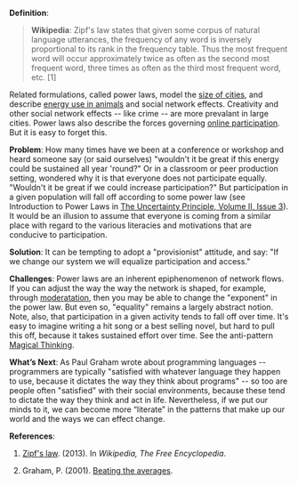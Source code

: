**Definition**:

> **Wikipedia**: Zipf's law states that given some corpus of natural
> language utterances, the frequency of any word is inversely
> proportional to its rank in the frequency table. Thus the most
> frequent word will occur approximately twice as often as the second
> most frequent word, three times as often as the third most frequent
> word, etc. [1]

Related formulations, called power laws, model the [size of
cities](http://www2.econ.uu.nl/users/marrewijk/geography/zipf/index.htm),
and describe [energy use in
animals](http://pricetags.wordpress.com/2010/10/26/kleibers-law-growth-and-creativity-in-cities/)
and social network effects. Creativity and other social network effects
-- like crime -- are more prevalant in large cities. Power laws also
describe the forces governing [online
participation](http://shirky.com/writings/powerlaw_weblog.html). But it
is easy to forget this.

**Problem**: How many times have we been at a conference or workshop and
heard someone say (or said ourselves) "wouldn't it be great if this
energy could be sustained all year 'round?" Or in a classroom or peer
production setting, wondered why it is that everyone does not
participate equally. "Wouldn't it be great if we could increase
participation?" But participation in a given population will fall off
according to some power law (see Introduction to Power Laws in [The
Uncertainty Principle, Volume II, Issue
3](http://www.theuncertaintyprinciple.danoff.org/v2i3.html)). It would
be an illusion to assume that everyone is coming from a similar place
with regard to the various literacies and motivations that are conducive
to participation.

**Solution**: It can be tempting to adopt a "provisionist" attitude, and
say: "If we change our system we will equalize participation and
access."

**Challenges**: Power laws are an inherent epiphenomenon of network
flows. If you can adjust the way the way the network is shaped, for
example, through
[moderatation](http://peeragogy.org/practice/moderation/), then you may
be able to change the "exponent" in the power law. But even so,
"equality" remains a largely abstract notion. Note, also, that
participation in a given activity tends to fall off over time. It's easy
to imagine writing a hit song or a best selling novel, but hard to pull
this off, because it takes sustained effort over time. See the
anti-pattern [Magical
Thinking](http://peeragogy.org/antipatterns/magical-thinking/).

**What’s Next**: As Paul Graham wrote about programming languages --
programmers are typically "satisfied with whatever language they happen
to use, because it dictates the way they think about programs" -- so too
are people often "satisfied" with their social environments, because
these tend to dictate the way they think and act in life. Nevertheless,
if we put our minds to it, we can become more “literate” in the patterns
that make up our world and the ways we can effect change.

**References**:

1.  [Zipf's
    law](http://en.wikipedia.org/w/index.php?title=Zipf's_law&oldid=575709945).
    (2013). In *Wikipedia, The Free Encyclopedia*.

2.  Graham, P. (2001). [Beating the
    averages](http://www.paulgraham.com/avg.html).


